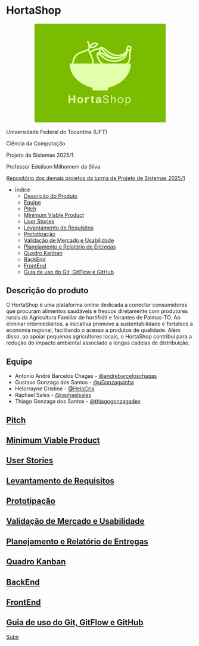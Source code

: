 # HortaShop

<div align="center">
  <img src="/images/logo/hortaShop.png" alt="logo" style="height: 7cm;">
</div>

Universidade Federal do Tocantins (UFT)

Ciência da Computação

Projeto de Sistemas 2025/1

Professor Edeilson Milhomem da Silva

[Repositório dos demais projetos da turma de Projeto de Sistemas 2025/1](https://github.com/disciplinas-prof-Edeilson-UFT/proj-sist-2025-1)

- Índice
  - [Descrição do Produto](#descrição-do-produto)
  - [Equipe](#equipe)
  - [Pitch](#pitch)
  - [Minimum Viable Product](#descrição-do-produto)
  - [User Stories](#user-stories)
  - [Levantamento de Requisitos](#levantamento-de-requisitos)
  - [Prototipação](#prototipação)
  - [Validação de Mercado e Usabilidade](#validação-de-mercado-e-usabilidade)
  - [Planejamento e Relatório de Entregas](#planejamento-e-relatório-de-entregas)
  - [Quadro Kanban](#quadro-kanban)
  - [BackEnd](#backend) 
  - [FrontEnd](#frontend)
  - [Guia de uso do Git, GitFlow e GitHub](#guia-de-uso-do-git-gitflow-e-github)

## Descrição do produto

​O HortaShop é uma plataforma online dedicada a conectar consumidores que procuram alimentos saudáveis e frescos diretamente com produtores rurais da Agricultura Familiar de hortifrúti e feirantes de Palmas-TO. Ao eliminar intermediários, a iniciativa promove a sustentabilidade e fortalece a economia regional, facilitando o acesso a produtos de qualidade. Além disso, ao apoiar pequenos agricultores locais, o HortaShop contribui para a redução do impacto ambiental associado a longas cadeias de distribuição.

## Equipe

- Antonio André Barcelos Chagas - [@andrebarceloschagas](https://github.com/andrebarceloschagas)
- Gustavo Gonzaga dos Santos - [@uGonzaguinha](https://github.com/uGonzaguinha)
- Helorrayne Cristine  - [@HeloCris](https://github.com/HeloCris)
- Raphael Sales - [@raphaelsales](https://github.com/raphaelsales)
- Thiago Gonzaga dos Santos - [@thiagogonzagadev](https://github.com/thiagogonzagadev)

## [Pitch](/pitch.pdf)

## [Minimum Viable Product](/mvp.md)

## [User Stories](/user_stories.md)

## [Levantamento de Requisitos](https://docs.google.com/spreadsheets/d/12s-O6yGfPm4BrYIASYmg-mTyy1VjKq881j7DcWgVwPQ/edit?gid=0#gid=0)

## [Prototipação](https://www.figma.com/proto/qBmHxZgLpY7XdVGG2g0Now/HortaShop-Telas?node-id=160-1559&p=f&t=S7wfnOBBJwhbxv5J-0&scaling=scale-down&content-scaling=fixed&page-id=0%3A1&starting-point-node-id=160%3A1559)

## [Validação de Mercado e Usabilidade](/validacao_mercado_usabilidade.md)

## [Planejamento e Relatório de Entregas](/planejamento_entregas.md)

## [Quadro Kanban](https://projetosis.atlassian.net/jira/core/projects/HCEV/board?groupBy=status)

## [BackEnd](https://github.com/HortaShop-PS/BackEnd)

## [FrontEnd](https://github.com/HortaShop-PS/FrontEnd)

## [Guia de uso do Git, GitFlow e GitHub](/git_gitflow_github.md)

[Subir](#hortashop)
